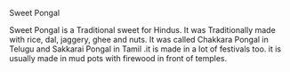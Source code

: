  Sweet Pongal 

Sweet Pongal is a Traditional sweet for Hindus. It was Traditionally made with rice, dal, jaggery, ghee and nuts. It was called Chakkara Pongal in Telugu and Sakkarai Pongal in Tamil .it is made in a lot of festivals too. it is usually made in mud pots with firewood in front of temples.



